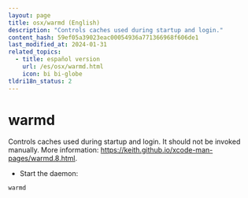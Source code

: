 ```yaml
---
layout: page
title: osx/warmd (English)
description: "Controls caches used during startup and login."
content_hash: 59ef05a39023eac00054936a771366968f606de1
last_modified_at: 2024-01-31
related_topics:
  - title: español version
    url: /es/osx/warmd.html
    icon: bi bi-globe
tldri18n_status: 2
---
```

# warmd

Controls caches used during startup and login.
It should not be invoked manually.
More information: <https://keith.github.io/xcode-man-pages/warmd.8.html>.

- Start the daemon:

`warmd`
